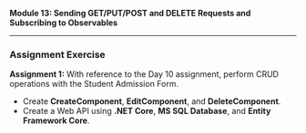 **Module 13: Sending GET/PUT/POST and DELETE Requests and Subscribing to Observables**

---

### **Assignment Exercise**

**Assignment 1:**
With reference to the Day 10 assignment, perform CRUD operations with the Student Admission Form.

* Create **CreateComponent**, **EditComponent**, and **DeleteComponent**.
* Create a Web API using **.NET Core**, **MS SQL Database**, and **Entity Framework Core**.